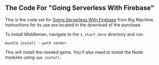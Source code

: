 ## The Code For "Going Serverless With Firebase"

This is the code set for [Going Serverless With Firebase](https://bigmachine.io/firebase) from Big Machine. Instructions for its use are located in the download of the purchase.

To install Middleman, navigate to the `1_start_here` directory and run:

```
bundle install --path vendor
```

This will install the needed gems. You'll also need to install the Node modules using `npm install`.
